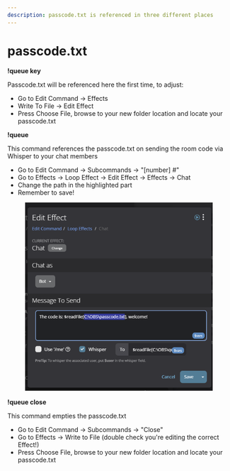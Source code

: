 ```yaml
---
description: passcode.txt is referenced in three different places
---
```


# passcode.txt

**!queue key**

Passcode.txt will be referenced here the first time, to adjust:

* Go to Edit Command -> Effects
* Write To File -> Edit Effect
* Press Choose File, browse to your new folder location and locate your passcode.txt

**!queue**&#x20;

This command references the passcode.txt on sending the room code via Whisper to your chat members

* Go to Edit Command -> Subcommands -> "\[number] #"
* Go to Effects -> Loop Effect -> Edit Effect -> Effects -> Chat
* Change the path in the highlighted part
* Remember to save!

<figure><img src="../../../.gitbook/assets/image (2).png" alt=""><figcaption></figcaption></figure>

**!queue close**

This command empties the passcode.txt

* Go to Edit Command -> Subcommands -> "Close"
* Go to Effects -> Write to File (double check you're editing the correct Effect!)
* Press Choose File, browse to your new folder location and locate your passcode.txt

